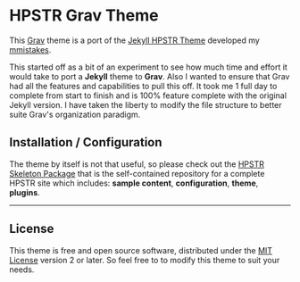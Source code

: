 # HPSTR Grav Theme

This [Grav](http://getgrav.org) theme is a port of the [Jekyll HPSTR Theme](https://github.com/mmistakes/hpstr-jekyll-theme) developed my [mmistakes](https://mademistakes.com/). 

This started off as a bit of an experiment to see how much time and effort it would take to port a **Jekyll** theme to **Grav**.  Also I wanted to ensure that Grav had all the features and capabilities to pull this off.  It took me 1 full day to complete from start to finish and is 100% feature complete with the original Jekyll version.  I have taken the liberty to modify the file structure to better suite Grav's organization paradigm.

## Installation / Configuration

The theme by itself is not that useful, so please check out the [HPSTR Skeleton Package](https://github.com/getgrav/grav-skeleton-hpstr-site) that is the self-contained repository for a complete HPSTR site which includes: **sample content**, **configuration**, **theme**, **plugins**.

---

## License

This theme is free and open source software, distributed under the [MIT License](/LICENSE) version 2 or later. So feel free to to modify this theme to suit your needs.
